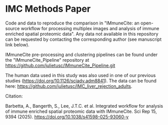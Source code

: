 # IMC Methods Paper

Code and data to reproduce the comparison in "IMmuneCite: an open-source workflow for processing multiplex images and analysis of immune enriched spatial proteomic data". Any data not available in this repository can be requested by contacting the corresponding author (see manuscript link below).

IMmuneCite pre-processing and clustering pipelines can be found under the "IMmuneCite_Pipeline" repository at https://github.com/julietusc/IMmuneCite_Pipeline.git

The human data used in this study was also used in one of our previous studies (https://doi.org/10.1126/sciadv.adm8841). The data can be found here: https://github.com/julietusc/IMC_liver_rejection_adults.

Citation:

Barbetta, A., Bangerth, S., Lee, J.T.C. et al. Integrated workflow for analysis of immune enriched spatial proteomic data with IMmuneCite. Sci Rep 15, 9394 (2025). https://doi.org/10.1038/s41598-025-93060-y
